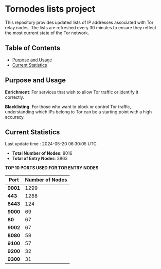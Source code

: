 # Tornodes lists project

This repository provides updated lists of IP addresses associated with Tor relay nodes. The lists are refreshed every 30 minutes to ensure they reflect the most current state of the Tor network.

## Table of Contents

- [Purpose and Usage](#purpose-and-usage)
- [Current Statistics](#current-statistics)


## Purpose and Usage

**Enrichment**: For services that wish to allow Tor traffic or identify it correctly.

**Blacklisting**: For those who want to block or control Tor traffic, understanding which IPs belong to Tor can be a starting point with a high accuracy.

## Current Statistics

Last update time : 2024-05-20 06:30:05 UTC

- **Total Number of Nodes**: 8016
- **Total of Entry Nodes**: 3863

**TOP 10 PORTS USED FOR TOR ENTRY NODES**

| **Port** | **Number of Nodes** |
|------|-----------------|
| **9001**   | 1299  |
| **443**   | 1288  |
| **8443**   | 124  |
| **9000**   | 69  |
| **80**   | 67  |
| **9002**   | 67  |
| **8080**   | 59  |
| **9100**   | 57  |
| **9200**   | 32  |
| **9300**   | 31  |

